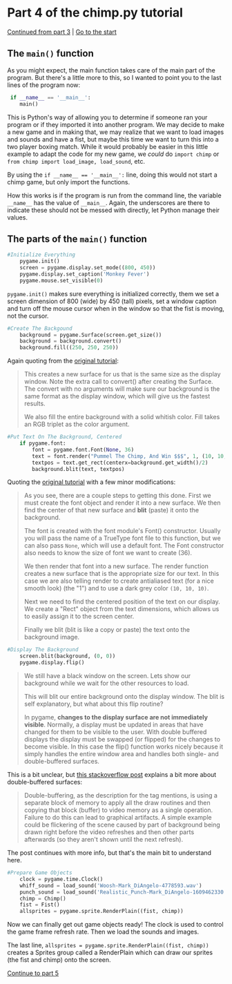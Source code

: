 # Part 4 of the chimp.py tutorial

[Continued from part 3](Chimp_part_3.md) | [Go to the start](Chimp.md)

## The `main()` function

As you might expect, the main function takes care of the main part of the program. But there's a little more to this, so I wanted to point you to the last lines of the program now:

```python
 if __name__ == '__main__':
    main()
```

This is Python's way of allowing you to determine if someone ran your program or if they imported it into another program. We may decide to make a new game and in making that, we may realize that we want to load images and sounds and have a fist, but maybe this time we want to turn this into a two player boxing match. While it would probably be easier in this little example to adapt the code for my new game, we *could* do `import chimp` or `from chimp import load_image, load_sound`, etc.

By using the `if __name__ == '__main__':` line, doing this would not start a chimp game, but only import the functions.

How this works is if the program is run from the command line, the variable `__name__` has the value of `__main__`. Again, the underscores are there to indicate these should not be messed with directly, let Python manage their values.


## The parts of the `main()` function

```python
#Initialize Everything
    pygame.init()
    screen = pygame.display.set_mode((800, 450))
    pygame.display.set_caption('Monkey Fever')
    pygame.mouse.set_visible(0)
```

`pygame.init()` makes sure everything is initialized correctly, them we set a screen dimension of 800 (wide) by 450 (tall) pixels, set a window caption and turn off the mouse cursor when in the window so that the fist is moving, not the cursor.

```python
#Create The Backgound
    background = pygame.Surface(screen.get_size())
    background = background.convert()
    background.fill((250, 250, 250))
```

Again quoting from the [original tutorial](https://www.pygame.org/docs/tut/ChimpLineByLine.html):
>This creates a new surface for us that is the same size as the display window. Note the extra call to convert() after creating the Surface. The convert with no arguments will make sure our background is the same format as the display window, which will give us the fastest results.
>
>We also fill the entire background with a solid whitish color. Fill takes an RGB triplet as the color argument.

```python
#Put Text On The Background, Centered
    if pygame.font:
        font = pygame.font.Font(None, 36)
        text = font.render("Pummel The Chimp, And Win $$$", 1, (10, 10, 10))
        textpos = text.get_rect(centerx=background.get_width()/2)
        background.blit(text, textpos)
```

Quoting the [original tutorial](https://www.pygame.org/docs/tut/ChimpLineByLine.html) with a few minor modifications:
>As you see, there are a couple steps to getting this done. First we must create the font object and render it into a new surface. We then find the center of that new surface and **blit** (paste) it onto the background.
>
>The font is created with the font module's Font() constructor. Usually you will pass the name of a TrueType font file to this function, but we can also pass `None`, which will use a default font. The Font constructor also needs to know the size of font we want to create (36).
>
>We then render that font into a new surface. The render function creates a new surface that is the appropriate size for our text. In this case we are also telling render to create antialiased text (for a nice smooth look) (the "1") and to use a dark grey color `(10, 10, 10)`.
>
>Next we need to find the centered position of the text on our display. We create a "Rect" object from the text dimensions, which allows us to easily assign it to the screen center.
>
>Finally we blit (blit is like a copy or paste) the text onto the background image.

```python
#Display The Background
    screen.blit(background, (0, 0))
    pygame.display.flip()
```
>We still have a black window on the screen. Lets show our background while we wait for the other resources to load.
>
>This will blit our entire background onto the display window. The blit is self explanatory, but what about this flip routine?
>
>In pygame, **changes to the display surface are not immediately visible**. Normally, a display must be updated in areas that have changed for them to be visible to the user. With double buffered displays the display must be swapped (or flipped) for the changes to become visible. In this case the flip() function works nicely because it simply handles the entire window area and handles both single- and double-buffered surfaces.

This is a bit unclear, but [this stackoverflow post](https://stackoverflow.com/questions/29135147/what-do-hwsurface-and-doublebuf-do) explains a bit more about double-buffered surfaces:
>Double-buffering, as the description for the tag mentions, is using a separate block of memory to apply all the draw routines and then copying that block (buffer) to video memory as a single operation. Failure to do this can lead to graphical artifacts. A simple example could be flickering of the scene caused by part of background being drawn right before the video refreshes and then other parts afterwards (so they aren't shown until the next refresh).

The post continues with more info, but that's the main bit to understand here.

```python
#Prepare Game Objects
    clock = pygame.time.Clock()
    whiff_sound = load_sound('Woosh-Mark_DiAngelo-4778593.wav')
    punch_sound = load_sound('Realistic_Punch-Mark_DiAngelo-1609462330.wav')
    chimp = Chimp()
    fist = Fist()
    allsprites = pygame.sprite.RenderPlain((fist, chimp))
```
Now we can finally get out game objects ready! The clock is used to control the game frame refresh rate. Then we load the sounds and images.

The last line, `allsprites = pygame.sprite.RenderPlain((fist, chimp))` creates a Sprites group called a RenderPlain which can draw our sprites (the fist and chimp) onto the screen.

[Continue to part 5](Chimp_part_5.md)